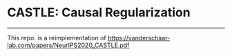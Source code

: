 # CASTLE: Causal Regularization
----

This repo. is a reimplementation of https://vanderschaar-lab.com/papers/NeurIPS2020_CASTLE.pdf
